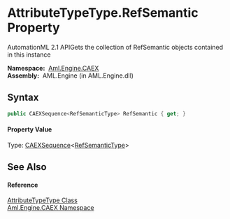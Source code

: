 AttributeTypeType.RefSemantic Property
======================================
AutomationML 2.1 APIGets the collection of RefSemantic objects contained in this instance

  **Namespace:**  [Aml.Engine.CAEX][1]  
  **Assembly:**  AML.Engine (in AML.Engine.dll)

Syntax
------

```csharp
public CAEXSequence<RefSemanticType> RefSemantic { get; }
```

#### Property Value
Type: [CAEXSequence][2]&lt;[RefSemanticType][3]>

See Also
--------

#### Reference
[AttributeTypeType Class][4]  
[Aml.Engine.CAEX Namespace][1]  

[1]: ../README.md
[2]: ../CAEXSequence_1/README.md
[3]: ../RefSemanticType/README.md
[4]: README.md
[5]: https://www.automationml.org
[6]: ../../icons/logoShade.png